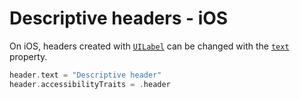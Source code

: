 # Descriptive headers - iOS

On iOS, headers created with [`UILabel`](https://developer.apple.com/documentation/uikit/uilabel) can be changed with the [`text`](https://developer.apple.com/documentation/uikit/uilabel/1620538-text) property.

```swift
header.text = "Descriptive header"
header.accessibilityTraits = .header
```

